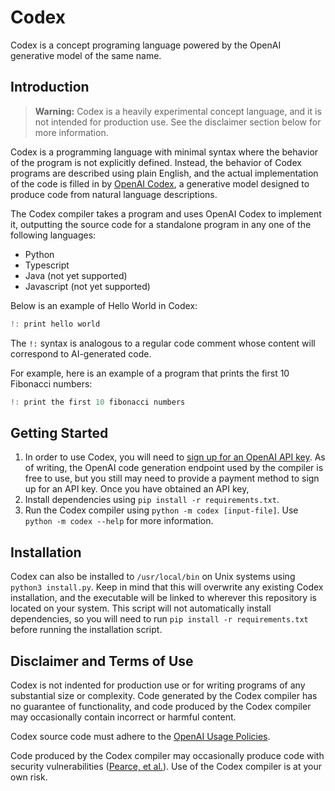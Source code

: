 # Codex

Codex is a concept programing language powered by the OpenAI generative model of the same name.

## Introduction

> **Warning:** Codex is a heavily experimental concept language, and it is not intended for production use. See the disclaimer section below for more information.

Codex is a programming language with minimal syntax where the behavior of the program is not explicitly defined. Instead, the behavior of Codex programs are described using plain English, and the actual implementation of the code is filled in by [OpenAI Codex](https://openai.com/blog/openai-codex/), a generative model designed to produce code from natural language descriptions.

The Codex compiler takes a program and uses OpenAI Codex to implement it, outputting the source code for a standalone program in any one of the following languages:

-   Python
-   Typescript
-   Java (not yet supported)
-   Javascript (not yet supported)

Below is an example of Hello World in Codex:

```rust
!: print hello world
```

The `!:` syntax is analogous to a regular code comment whose content will correspond to AI-generated code.

For example, here is an example of a program that prints the first 10 Fibonacci numbers:

```rust
!: print the first 10 fibonacci numbers
```

## Getting Started

1. In order to use Codex, you will need to [sign up for an OpenAI API key](https://platform.openai.com/account/api-keys). As of writing, the OpenAI code generation endpoint used by the compiler is free to use, but you still may need to provide a payment method to sign up for an API key. Once you have obtained an API key,
2. Install dependencies using `pip install -r requirements.txt`.
3. Run the Codex compiler using `python -m codex [input-file]`. Use `python -m codex --help` for more information.


## Installation

Codex can also be installed to `/usr/local/bin` on Unix systems using `python3 install.py`. Keep in mind that this will overwrite any existing Codex installation, and the executable will be linked to wherever this repository is located on your system. This script will not automatically install dependencies, so you will need to run `pip install -r requirements.txt` before running the installation script.

## Disclaimer and Terms of Use

Codex is not indented for production use or for writing programs of any substantial size or complexity. Code generated by the Codex compiler has no guarantee of functionality, and code produced by the Codex compiler may occasionally contain incorrect or harmful content.

Codex source code must adhere to the [OpenAI Usage Policies](https://platform.openai.com/docs/usage-policies).

Code produced by the Codex compiler may occasionally produce code with security vulnerabilities ([Pearce, et al.](https://arxiv.org/abs/2108.09293)). Use of the Codex compiler is at your own risk.